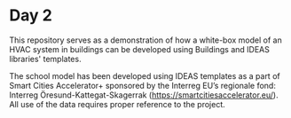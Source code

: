 # Day 2 
This repository serves as a demonstration of how a white-box model of an HVAC system in buildings can be developed using Buildings and IDEAS libraries' templates. 

The school model has been developed using IDEAS templates as a part of Smart Cities Accelerator+ sponsored by the Interreg EU’s regionale fond: Interreg Öresund-Kattegat-Skagerrak (https://smartcitiesaccelerator.eu/). All use of the data requires proper reference to the project.
